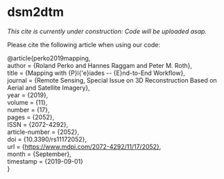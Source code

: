 # dsm2dtm

*This cite is currently under construction: Code will be uploaded asap.*

Please cite the following article when using our code:

@article{perko2019mapping,  
author         = {Roland Perko and Hannes Raggam and Peter M. Roth},  
  title          = {Mapping with {P}l{\'e}iades -- {E}nd-to-End Workflow},  
  journal        = {Remote Sensing, Special Issue on 3D Reconstruction Based on Aerial and Satellite Imagery},  
  year           = {2019},  
  volume         = {11},  
  number         = {17},  
  pages          = {2052},  
  ISSN           = {2072-4292},  
  article-number = {2052},  
  doi            = {10.3390/rs11172052},  
  url            = {https://www.mdpi.com/2072-4292/11/17/2052},  
  month          = {September},  
  timestamp      = {2019-09-01}  
}  
